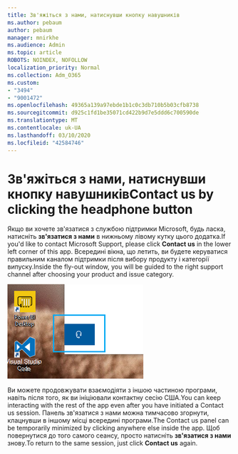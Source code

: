 ```yaml
---
title: Зв'яжіться з нами, натиснувши кнопку навушників
ms.author: pebaum
author: pebaum
manager: mnirkhe
ms.audience: Admin
ms.topic: article
ROBOTS: NOINDEX, NOFOLLOW
localization_priority: Normal
ms.collection: Adm_O365
ms.custom:
- "3494"
- "9001472"
ms.openlocfilehash: 49365a139a97ebde1b1c0c3db710b5b03cfb8738
ms.sourcegitcommit: d925c1fd1be35071cd422b9d7e5ddd6c700590de
ms.translationtype: MT
ms.contentlocale: uk-UA
ms.lasthandoff: 03/10/2020
ms.locfileid: "42584746"
---
```

# <a name="contact-us-by-clicking-the-headphone-button"></a><span data-ttu-id="78192-102">Зв'яжіться з нами, натиснувши кнопку навушників</span><span class="sxs-lookup"><span data-stu-id="78192-102">Contact us by clicking the headphone button</span></span>

<span data-ttu-id="78192-103">Якщо ви хочете зв'язатися з службою підтримки Microsoft, будь ласка, натисніть **зв'язатися з нами** в нижньому лівому кутку цього додатка.</span><span class="sxs-lookup"><span data-stu-id="78192-103">If you'd like to contact Microsoft Support, please click **Contact us** in the lower left corner of this app.</span></span> <span data-ttu-id="78192-104">Всередині вікна, що летить, ви будете керуватися правильним каналом підтримки після вибору продукту і категорії випуску.</span><span class="sxs-lookup"><span data-stu-id="78192-104">Inside the fly-out window, you will be guided to the right support channel after choosing your product and issue category.</span></span>

![Зв'яжіться з нами, натиснувши значок навушників.](media/contact-us-headphone-icon.png)

<span data-ttu-id="78192-106">Ви можете продовжувати взаємодіяти з іншою частиною програми, навіть після того, як ви ініціювали контактну сесію США.</span><span class="sxs-lookup"><span data-stu-id="78192-106">You can keep interacting with the rest of the app even after you have initiated a Contact us session.</span></span> <span data-ttu-id="78192-107">Панель зв'язатися з нами можна тимчасово згорнути, клацнувши в іншому місці всередині програми.</span><span class="sxs-lookup"><span data-stu-id="78192-107">The Contact us panel can be temporarily minimized by clicking anywhere else inside the app.</span></span> <span data-ttu-id="78192-108">Щоб повернутися до того самого сеансу, просто натисніть **зв'язатися з нами** знову.</span><span class="sxs-lookup"><span data-stu-id="78192-108">To return to the same session, just click **Contact us** again.</span></span>
